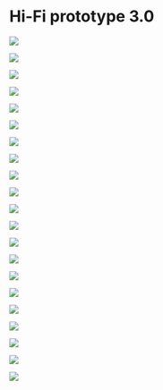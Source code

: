 # Hi-Fi prototype 3.0

![](../.gitbook/assets/0.0-login-copy-2.png)

![](../.gitbook/assets/0.0-login.png)

![](../.gitbook/assets/0.1-sign-up.png)

![](../.gitbook/assets/0.0-login-copy%20%281%29.png)

![](../.gitbook/assets/1.0-activity.png)

![](../.gitbook/assets/2.0-gevaren-zones.png)

![](../.gitbook/assets/3.0-gegevens-default.png)

![](../.gitbook/assets/3.1-gegevens-select.png)

![](../.gitbook/assets/3.2-gegevens-edited%20%281%29.png)

![](../.gitbook/assets/4.0-stap-1-activiteit-toevoegen.png)

![](../.gitbook/assets/4.1-stap-1-activiteit-toevoegen-custom.png)

![](../.gitbook/assets/4.2-stap-1-activiteit-toevoegen-custom.png)

![](../.gitbook/assets/5.0-stap-1-activiteit-toevoegen-active.png)

![](../.gitbook/assets/5.1-stap-1-activiteit-toevoegen-custom-active%20%281%29.png)

![](../.gitbook/assets/6.0-stap-2-tijd.png)

![](../.gitbook/assets/7.0-stap-3-gevoel.png)

![](../.gitbook/assets/8.0-stap-3-gevoel-selected%20%281%29.png)

![](../.gitbook/assets/9.0-stap-3-gevoel-selected-help%20%281%29.png)

![](../.gitbook/assets/10.0-beweging-toegevoegd%20%281%29.png)

![](../.gitbook/assets/11.-home-verzorger-activtiteit.png)

![](../.gitbook/assets/11.-home-verzorger-lichaam.png)

